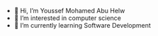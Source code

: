 - 👋 Hi, I’m Youssef Mohamed Abu Helw
- 👀 I’m interested in computer science 
- 🌱 I’m currently learning Software Development 
<!---
- 💞️ I’m looking to collaborate on ...
- 📫 How to reach me ...
- 😄 Pronouns: ...
- ⚡ Fun fact: ...


YoussefAbuHelw/YoussefAbuHelw is a ✨ special ✨ repository because its `README.md` (this file) appears on your GitHub profile.
You can click the Preview link to take a look at your changes.
--->
